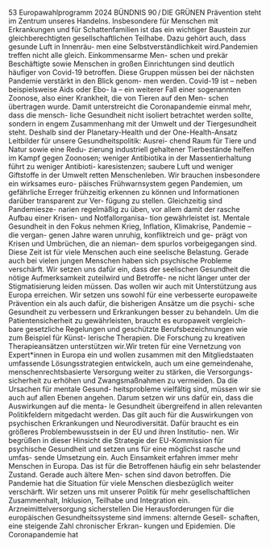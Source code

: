 53
Europawahlprogramm 2024
BÜNDNIS 90 / DIE GRÜNEN 
Prävention steht im Zentrum unseres Handelns. 
Insbesondere für Menschen mit Erkrankungen und 
für Schattenfamilien ist das ein wichtiger Baustein 
zur gleichberechtigten gesellschaftlichen Teilhabe. 
Dazu gehört auch, dass gesunde Luft in Innenräu-
men eine Selbstverständlichkeit wird.Pandemien 
treffen nicht alle gleich. Einkommensarme Men-
schen und prekär Beschäftigte sowie Menschen in 
großen Einrichtungen sind deutlich häufiger von 
Covid-19 betroffen. Diese Gruppen müssen bei der 
nächsten Pandemie verstärkt in den Blick genom-
men werden.
Covid-19 ist – neben beispielsweise Aids oder Ebo-
la – ein weiterer Fall einer sogenannten Zoonose, 
also einer Krankheit, die von Tieren auf den Men-
schen übertragen wurde. Damit unterstreicht die 
Coronapandemie einmal mehr, dass die mensch-
liche Gesundheit nicht isoliert betrachtet werden 
sollte, sondern in engem Zusammenhang mit der 
Umwelt und der Tiergesundheit steht. Deshalb sind 
der Planetary-Health und der One-Health-Ansatz 
Leitbilder für unsere Gesundheitspolitik: Ausrei-
chend Raum für Tiere und Natur sowie eine Redu-
zierung industriell gehaltener Tierbestände helfen 
im Kampf gegen Zoonosen; weniger Antibiotika in 
der Massentierhaltung führt zu weniger Antibioti-
karesistenzen; saubere Luft und weniger Giftstoffe 
in der Umwelt retten Menschenleben.
Wir brauchen insbesondere ein wirksames euro-
päisches Frühwarnsystem gegen Pandemien, um 
gefährliche Erreger frühzeitig erkennen zu können 
und Informationen darüber transparent zur Ver-
fügung zu stellen. Gleichzeitig sind Pandemiesze-
narien regelmäßig zu üben, vor allem damit der 
rasche Aufbau einer Krisen- und Notfallorganisa-
tion gewährleistet ist.
Mentale Gesundheit in den Fokus 
nehmen
Krieg, Inflation, Klimakrise, Pandemie – die vergan-
genen Jahre waren unruhig, konfliktreich und ge-
prägt von Krisen und Umbrüchen, die an nieman-
dem spurlos vorbeigegangen sind. Diese Zeit ist 
für viele Menschen auch eine seelische Belastung. 
Gerade auch bei vielen jungen Menschen haben 
sich psychische Probleme verschärft. Wir setzen 
uns dafür ein, dass der seelischen Gesundheit die 
nötige Aufmerksamkeit zuteilwird und Betroffe-
ne nicht länger unter der Stigmatisierung leiden 
müssen. Das wollen wir auch mit Unterstützung 
aus Europa erreichen. Wir setzen uns sowohl für 
eine verbesserte europaweite Prävention ein als 
auch dafür, die bisherigen Ansätze um die psychi-
sche Gesundheit zu verbessern und Erkrankungen 
besser zu behandeln. Um die Patientensicherheit 
zu gewährleisten, braucht es europaweit vergleich-
bare gesetzliche Regelungen und geschützte 
Berufsbezeichnungen wie zum Beispiel für Künst-
lerische Therapien. Die Forschung zu kreativen 
Therapieansätzen unterstützen wir.Wir treten für 
eine Vernetzung von Expert*innen in Europa ein 
und wollen zusammen mit den Mitgliedstaaten 
umfassende Lösungsstrategien entwickeln, auch 
um eine gemeindenahe, menschenrechtsbasierte 
Versorgung weiter zu stärken, die Versorgungs-
sicherheit zu erhöhen und Zwangsmaßnahmen zu 
vermeiden. Da die Ursachen für mentale Gesund-
heitsprobleme vielfältig sind, müssen wir sie auch 
auf allen Ebenen angehen. Darum setzen wir uns 
dafür ein, dass die Auswirkungen auf die menta-
le Gesundheit übergreifend in allen relevanten 
Politikfeldern mitgedacht werden. Das gilt auch für 
die Auswirkungen von psychischen Erkrankungen 
und Neurodiversität. Dafür braucht es ein größeres 
Problembewusstsein in der EU und ihren Institutio-
nen. Wir begrüßen in dieser Hinsicht die Strategie 
der EU-Kommission für psychische Gesundheit und 
setzen uns für eine möglichst rasche und umfas-
sende Umsetzung ein.
Auch Einsamkeit erfahren immer mehr Menschen 
in Europa. Das ist für die Betroffenen häufig ein 
sehr belastender Zustand. Gerade auch ältere Men-
schen sind davon betroffen. Die Pandemie hat die 
Situation für viele Menschen diesbezüglich weiter 
verschärft. Wir setzen uns mit unserer Politik für 
mehr gesellschaftlichen Zusammenhalt, Inklusion, 
Teilhabe und Integration ein.
Arzneimittelversorgung sicherstellen
Die Herausforderungen für die europäischen 
Gesundheitssysteme sind immens: alternde Gesell-
schaften, eine steigende Zahl chronischer Erkran-
kungen und Epidemien. Die Coronapandemie hat 
